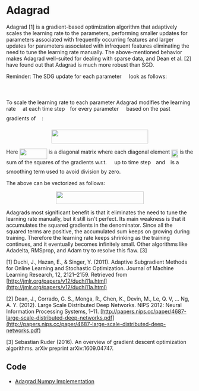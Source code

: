 # Adagrad 

Adagrad [1] is a gradient-based optimization algorithm that adaptively scales the learning rate to the parameters, performing smaller updates for parameters associated with frequently occurring features and larger updates for parameters associated with infrequent features eliminating the need to tune the learning rate manually. The above-mentioned behavior makes Adagrad well-suited for dealing with sparse data, and Dean et al. [2] have found out that Adagrad is much more robust than SGD.

Reminder: The SDG update for each parameter <img src="tex/f166369f3ef0a7ff052f1e9bbf57d2e2.svg?invert_in_darkmode" align=middle width=12.36779114999999pt height=22.831056599999986pt/> look as follows:

<p align="center"><img src="tex/45913b7ee3a34648c53cb1db66c97d75.svg?invert_in_darkmode" align=middle width=191.897541pt height=17.031940199999998pt/></p>

To scale the learning rate to each parameter Adagrad modifies the learning rate <img src="tex/c745b9b57c145ec5577b82542b2df546.svg?invert_in_darkmode" align=middle width=10.57650494999999pt height=14.15524440000002pt/> at each time step <img src="tex/4f4f4e395762a3af4575de74c019ebb5.svg?invert_in_darkmode" align=middle width=5.936097749999991pt height=20.221802699999984pt/> for every parameter <img src="tex/f166369f3ef0a7ff052f1e9bbf57d2e2.svg?invert_in_darkmode" align=middle width=12.36779114999999pt height=22.831056599999986pt/> based on the past gradients of <img src="tex/f166369f3ef0a7ff052f1e9bbf57d2e2.svg?invert_in_darkmode" align=middle width=12.36779114999999pt height=22.831056599999986pt/>:

<p align="center"><img src="tex/ad3e2cec2e4e99bcb40a19ecda561e56.svg?invert_in_darkmode" align=middle width=260.38638615pt height=36.773649pt/></p>

Here <img src="tex/db14eb9fda4448bde6e9d57897df8aae.svg?invert_in_darkmode" align=middle width=74.63582609999999pt height=27.91243950000002pt/> is a diagonal matrix where each diagonal element <img src="tex/43af08929a34d369038ea5f29d4b9cad.svg?invert_in_darkmode" align=middle width=18.63233624999999pt height=21.68300969999999pt/> is the sum of the squares of the gradients w.r.t. <img src="tex/f166369f3ef0a7ff052f1e9bbf57d2e2.svg?invert_in_darkmode" align=middle width=12.36779114999999pt height=22.831056599999986pt/> up to time step <img src="tex/4f4f4e395762a3af4575de74c019ebb5.svg?invert_in_darkmode" align=middle width=5.936097749999991pt height=20.221802699999984pt/> and <img src="tex/7ccca27b5ccc533a2dd72dc6fa28ed84.svg?invert_in_darkmode" align=middle width=6.672392099999992pt height=14.15524440000002pt/> is a smoothing term used to avoid division by zero.

The above can be vectorized as follows:

<p align="center"><img src="tex/b1cc9c4f3f1d62306a8d45977e8f2946.svg?invert_in_darkmode" align=middle width=235.55004164999997pt height=33.4857765pt/></p>

Adagrads most significant benefit is that it eliminates the need to tune the learning rate manually, but it still isn't perfect. Its main weakness is that it accumulates the squared gradients in the denominator. Since all the squared terms are positive, the accumulated sum keeps on growing during training. Therefore the learning rate keeps shrinking as the training continues, and it eventually becomes infinitely small. Other algorithms like Adadelta, RMSprop, and Adam try to resolve this flaw. [3]

[1] Duchi, J., Hazan, E., & Singer, Y. (2011). Adaptive Subgradient Methods for Online Learning and Stochastic Optimization. Journal of Machine Learning Research, 12, 2121–2159. Retrieved from [http://jmlr.org/papers/v12/duchi11a.html](http://jmlr.org/papers/v12/duchi11a.html)

[2] Dean, J., Corrado, G. S., Monga, R., Chen, K., Devin, M., Le, Q. V, … Ng, A. Y. (2012). Large Scale Distributed Deep Networks. NIPS 2012: Neural Information Processing Systems, 1–11. [http://papers.nips.cc/paper/4687-large-scale-distributed-deep-networks.pdf](http://papers.nips.cc/paper/4687-large-scale-distributed-deep-networks.pdf)

[3] Sebastian Ruder (2016). An overview of gradient descent optimization algorithms. arXiv preprint arXiv:1609.04747.

## Code

- [Adagrad Numpy Implementation](code/adagrad.py)